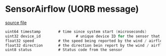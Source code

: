 # SensorAirflow (UORB message)

[source file](https://github.com/PX4/PX4-Autopilot/blob/main/msg/SensorAirflow.msg)

```c
uint64 timestamp		# time since system start (microseconds)
uint32 device_id                # unique device ID for the sensor that does not change between power cycles
float32 speed			# the speed being reported by the wind / airflow sensor
float32 direction		# the direction bein report by the wind / airflow sensor
uint8 status			# Status code from the sensor

```
